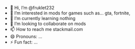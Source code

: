 - 👋 Hi, I’m @fruklet232
- 👀 I’m interested in mods for games such as... gta, fortnite,
- 🌱 I’m currently learning nothing
- 💞️ I’m looking to collaborate on mods
- 📫 How to reach me stackmail.com
- 😄 Pronouns: ...
- ⚡ Fun fact: ...

<!---
fruklet232/fruklet232 is a ✨ special ✨ repository because its `README.md` (this file) appears on your GitHub profile.
You can click the Preview link to take a look at your changes.
--->
